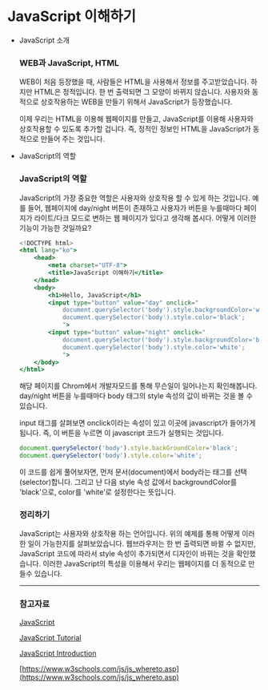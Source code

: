 # JavaScript 이해하기

- JavaScript 소개

    ### WEB과 JavaScript, HTML

    WEB이 처음 등장했을 때, 사람들은 HTML을 사용해서 정보를 주고받았습니다.
    하지만 HTML은 정적입니다. 한 번 출력되면 그 모양이 바뀌지 않습니다.
    사용자와 동적으로 상호작용하는 WEB을 만들기 위해서 JavaScript가 등장했습니다.

    이제 우리는 HTML을 이용해 웹페이지를 만들고, JavaScript를 이용해 사용자와 상호작용할 수 있도록 추가할 겁니다.
    즉, 정적인 정보인 HTML을 JavaScript가 동적으로 만들어 주는 것입니다.

- JavaScript의 역할

    ### JavaScript의 역할

    JavaScript의 가장 중요한 역할은 사용자와 상호작용 할 수 있게 하는 것입니다.
    예를 들어, 웹페이지에 day/night 버튼이 존재하고 사용자가 버튼을 누를때마다 페이지가 라이트/다크 모드로 변하는 웹 페이지가 있다고 생각해 봅시다.
    어떻게 이러한 기능이 가능한 것일까요?

    ```jsx
    <!DOCTYPE html>
    <html lang="ko">
    	<head>
    		<meta charset="UTF-8">
    		<title>JavaScript 이해하기</title>
    	</head>
    	<body>
    		<h1>Hello, JavaScript</h1>
    		<input type="button" value="day" onclick="
    			document.querySelector('body').style.backgroundColor='white';
    			document.querySelector('body').style.color='black';
    			">
    		<input type="button" value="night" onclick="
    			document.querySelector('body').style.backgroundColor='black';
    			document.querySelector('body').style.color='white';
    			">
    	</body>
    </html>
    ```

    해당 페이지를 Chrom에서 개발자모드를 통해 무슨일이 일어나는지 확인해봅니다.
    day/night 버튼을 누를때마다 body 태그의 style 속성의 값이 바뀌는 것을 볼 수 있습니다.

    input 태그를 살펴보면 onclick이라는 속성이 있고 이곳에 javascript가 들어가게 됩니다.
    즉, 이 버튼을 누르면 이 javascript 코드가 실행되는 것입니다.

    ```jsx
    document.querySelector('body').style.backGroundColor='black';
    document.querySelector('body').style.color='white';
    ```

    이 코드를 쉽게 풀어보자면, 먼저 문서(document)에서 body라는 태그를 선택(selector)합니다.
    그리고 난 다음 style 속성 값에서 backgroundColor를 'black'으로, color를 'white'로 설정한다는 뜻입니다.

    ### 정리하기

    JavaScript는 사용자와 상호작용 하는 언어입니다.
    위의 예제를 통해 어떻게 이러한 일이 가능한지를 살펴보았습니다.
    웹브라우저는 한 번 출력되면 바뀔 수 없지만, JavaScript 코드에 따라서 style 속성이 추가되면서 디자인이 바뀌는 것을 확인했습니다.
    이러한 JavaScript의 특성을 이용해서 우리는 웹페이지를 더 동적으로 만들수 있습니다.

    ---

    ### 참고자료

    [JavaScript](https://developer.mozilla.org/en-US/docs/Web/JavaScript)

    [JavaScript Tutorial](https://www.w3schools.com/js/default.asp)

    [JavaScript Introduction](https://www.w3schools.com/js/js_intro.asp)

    [https://www.w3schools.com/js/js_whereto.asp](https://www.w3schools.com/js/js_whereto.asp)